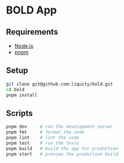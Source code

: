 # BOLD App

## Requirements

- [Node.js](https://nodejs.org/)
- [pnpm](https://pnpm.io/)

## Setup

```sh
git clone git@github.com:liquity/bold.git
cd bold
pnpm install
```

## Scripts

```sh
pnpm dev     # run the development server
pnpm fmt     # format the code
pnpm lint    # lint the code
pnpm test    # run the tests
pnpm build   # build the app for production
pnpm start   # preview the production build
```
